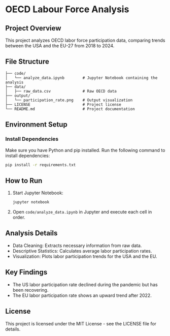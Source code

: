 # OECD Labour Force Analysis

## Project Overview

This project analyzes OECD labor force participation data, comparing trends between the USA and the EU-27 from 2018 to 2024.

## File Structure

```
├── code/
│   └── analyze_data.ipynb        # Jupyter Notebook containing the analysis
├── data/
│   ├── raw_data.csv              # Raw OECD data
├── output/
│   └── participation_rate.png    # Output visualization
├── LICENSE                       # Project license
└── README.md                     # Project documentation
```

## Environment Setup

### Install Dependencies

Make sure you have Python and pip installed. Run the following command to install dependencies:

```bash
pip install -r requirements.txt
```

## How to Run

1. Start Jupyter Notebook:

   ```bash
   jupyter notebook
   ```

2. Open `code/analyze_data.ipynb` in Jupyter and execute each cell in order.

## Analysis Details

- Data Cleaning: Extracts necessary information from raw data.
- Descriptive Statistics: Calculates average labor participation rates.
- Visualization: Plots labor participation trends for the USA and the EU.

## Key Findings

- The US labor participation rate declined during the pandemic but has been recovering.
- The EU labor participation rate shows an upward trend after 2022.

## License

This project is licensed under the MIT License - see the LICENSE file for details.
```
